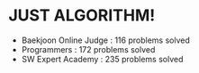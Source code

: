 # JUST ALGORITHM!

- Baekjoon Online Judge : 116 problems solved
- Programmers : 172 problems solved
- SW Expert Academy : 235 problems solved
